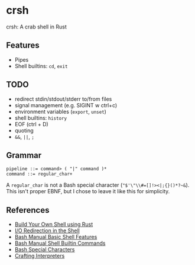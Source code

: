 # crsh
crsh: A crab shell in Rust


## Features
- Pipes
- Shell builtins: `cd`, `exit` 

## TODO
- redirect stdin/stdout/stderr to/from files
- signal management (e.g. SIGINT w ctrl+c)
- environment variables (`export`, `unset`)
- shell builtins: `history`
- EOF (ctrl + D)
- quoting
- `&&`, `||`, `;`

## Grammar
```
pipeline ::= command> ( "|" command )*
command ::= regular_char+
```
A `regular_char` is not a Bash special character (`"$'\"\\#=[]!><|;{}()*?~&`). This isn't proper EBNF, but I chose to leave it like this for simplicity.
## References
- [Build Your Own Shell using Rust](https://www.joshmcguigan.com/blog/build-your-own-shell-rust/)
- [I/O Redirection in the Shell](https://thoughtbot.com/blog/input-output-redirection-in-the-shell)
- [Bash Manual Basic Shell Features](https://www.gnu.org/software/bash/manual/html_node/Basic-Shell-Features.html#Basic-Shell-Features)
- [Bash Manual Shell Builtin Commands](https://www.gnu.org/software/bash/manual/html_node/Shell-Builtin-Commands.html)
- [Bash Special Characters](https://mywiki.wooledge.org/BashGuide/SpecialCharacters)
- [Crafting Interpreters](https://craftinginterpreters.com/)